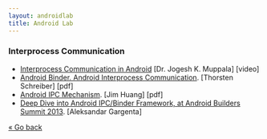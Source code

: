 ```yaml
---
layout: androidlab
title: Android Lab
---
```


### Interprocess Communication

  * [Interprocess Communication in Android](http://www.youtube.com/watch?v=dIjotmjGf0s&feature=plcp) [Dr. Jogesh K. Muppala] [video]
  * [Android Binder. Android Interprocess Communication](http://www.nds.rub.de/media/attachments/files/2012/03/binder.pdf). [Thorsten Schreiber] [pdf]
  * [Android IPC Mechanism](http://www.slideshare.net/jserv/android-ipc-mechanism). [Jim Huang] [pdf]
  * [Deep Dive into Android IPC/Binder Framework, at Android Builders Summit 2013](https://thenewcircle.com/s/post/1392/deep_dive_into_android_ipc_binder_framework_at_android_builders_summit_2013). [Aleksandar Gargenta]

[&laquo; Go back](./)